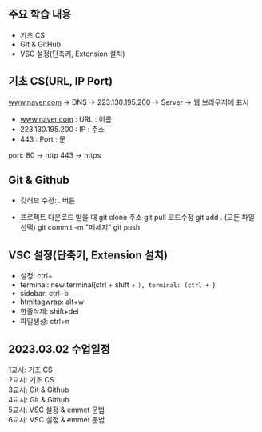 ## 주요 학습 내용

* 기초 CS
* Git & GitHub
* VSC 설정(단축키, Extension 설치)


## 기초 CS(URL, IP Port)

www.naver.com -> DNS -> 223.130.195.200 -> Server -> 웹 브라우저에 표시

* www.naver.com : URL : 이름
* 223.130.195.200 : IP : 주소
* 443 : Port : 문

port: 
80 -> http
443 -> https


## Git & Github

* 깃허브 수정: . 버튼

* 프로젝트 다운로드 받을 때
git clone 주소
git pull
코드수정
git add . (모든 파일 선택)
git commit -m "메세지"
git push


## VSC 설정(단축키, Extension 설치)

* 설정: ctrl+
* terminal: new terminal(ctrl + shift + `), terminal: (ctrl + `)
* sidebar: ctrl+b
* htmltagwrap: alt+w
* 한줄삭제: shift+del
* 파일생성: ctrl+n


## 2023.03.02 수업일정

1교시: 기초 CS<br>
2교시: 기초 CS <br>
3교시: Git & Github <br>
4교시: Git & Github <br>
5교시: VSC 설정 & emmet 문법 <br>
6교시: VSC 설정 & emmet 문법 <br>